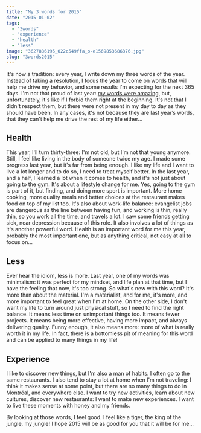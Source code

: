 ```yaml
---
title: "My 3 words for 2015"
date: "2015-01-02"
tags: 
  - "3words"
  - "experience"
  - "health"
  - "less"
image: "3627886195_022c549ffa_o-e1569853686376.jpg"
slug: "3words2015"
---
```


It's now a tradition: every year, I write down my three words of the year. Instead of taking a resolution, I focus the year to come on words that will help me drive my behavior, and some results I'm expecting for the next 365 days. I'm not that proud of last year: [my words were amazing](http://fred.dev/my-3-words-for-2014/ "My 3 words for 2014"), but, unfortunately, it's like if I forbid them right at the beginning. It's not that I didn't respect them, but there were not present in my day to day as they should have been. In any cases, it's not because they are last year’s words, that they can't help me drive the rest of my life either...

## Health

This year, I'll turn thirty-three: I'm not old, but I'm not that young anymore. Still, I feel like living in the body of someone twice my age. I made some progress last year, but it's far from being enough. I like my life and I want to live a lot longer and to do so, I need to treat myself better. In the last year, and a half, I learned a lot when it comes to health, and it's not just about going to the gym. It's about a lifestyle change for me. Yes, going to the gym is part of it, but finding, and doing more sport is important. More home cooking, more quality meals and better choices at the restaurant makes food on top of my list too. It's also about work-life balance: evangelist jobs are dangerous as the line between having fun, and working is thin, really thin, so you work all the time, and travels a lot. I saw some friends getting sick, near depression because of this role. It also involves a lot of things as it's another powerful word. Health is an important word for me this year, probably the most important one, but as anything critical, not easy at all to focus on...

## Less

Ever hear the idiom, less is more. Last year, one of my words was minimalism: it was perfect for my mindset, and life plan at that time, but I have the feeling that now, it's too strong. So what's new with this word? It's more than about the material. I'm a materialist, and for me, it's more, and more important to feel great when I'm at home. On the other side, I don't want my life to turn around just physical stuff, so I need to find the right balance. It means less time on unimportant things too. It means fewer projects. It means being more effective, having more impact, and always delivering quality. Funny enough, it also means more: more of what is really worth it in my life. In fact, there is a bottomless pit of meaning for this word and can be applied to many things in my life!

## Experience

I like to discover new things, but I'm also a man of habits. I often go to the same restaurants. I also tend to stay a lot at home when I'm not traveling: I think it makes sense at some point, but there are so many things to do in Montréal, and everywhere else. I want to try new activities, learn about new cultures, discover new restaurants: I want to make new experiences. I want to live these moments with honey and my friends.

By looking at those words, I feel good. I feel like a tiger, the king of the jungle, my jungle! I hope 2015 will be as good for you that it will be for me...
